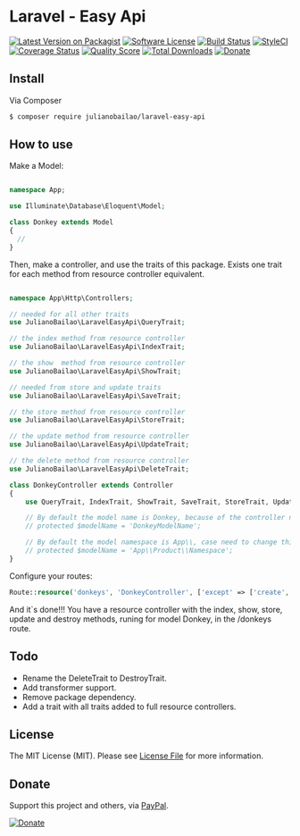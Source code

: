 # Laravel - Easy Api

[![Latest Version on Packagist][ico-version]][link-packagist]
[![Software License][ico-license]](LICENSE.md)
[![Build Status][ico-travis]][link-travis]
[![StyleCI][ico-styleci]][link-styleci]
[![Coverage Status][ico-scrutinizer]][link-scrutinizer]
[![Quality Score][ico-code-quality]][link-code-quality]
[![Total Downloads][ico-downloads]][link-downloads]
[![Donate][ico-donate]][link-donate]

[ico-version]: https://img.shields.io/packagist/v/julianobailao/laravel-easy-api.svg?style=flat-square
[ico-license]: https://img.shields.io/badge/license-MIT-brightgreen.svg?style=flat-square
[ico-travis]: https://img.shields.io/travis/julianobailao/laravel-easy-api/master.svg?style=flat-square
[ico-scrutinizer]:https://img.shields.io/scrutinizer/coverage/g/julianobailao/laravel-easy-api.svg?style=flat-square
[ico-code-quality]:https://img.shields.io/scrutinizer/g/julianobailao/laravel-easy-api.svg?style=flat-square
[ico-downloads]: https://img.shields.io/packagist/dt/julianobailao/laravel-easy-api.svg?style=flat-square
[ico-styleci]: https://styleci.io/repos/80361872/shield
[ico-donate]:https://img.shields.io/badge/Donate-PayPal-brightgreen.svg?style=flat-square

[link-packagist]: https://packagist.org/packages/julianobailao/laravel-easy-api
[link-travis]: https://travis-ci.org/julianobailao/laravel-easy-api
[link-scrutinizer]: https://scrutinizer-ci.com/g/julianobailao/laravel-easy-api/?branch=master
[link-code-quality]: https://scrutinizer-ci.com/g/julianobailao/laravel-easy-api/?branch=master
[link-downloads]: https://packagist.org/packages/julianobailao/laravel-easy-api
[link-styleci]: https://styleci.io/repos/80361872
[link-donate]: https://www.paypal.com/cgi-bin/webscr?cmd=_s-xclick&hosted_button_id=LDRJCTGY2YXYJ

## Install

Via Composer

```bash
$ composer require julianobailao/laravel-easy-api
```

## How to use

Make a Model:
``` php

namespace App;

use Illuminate\Database\Eloquent\Model;

class Donkey extends Model
{
  //
}
```

Then, make a controller, and use the traits of this package. Exists one trait for each method from resource controller equivalent.

``` php

namespace App\Http\Controllers;

// needed for all other traits
use JulianoBailao\LaravelEasyApi\QueryTrait; 

// the index method from resource controller
use JulianoBailao\LaravelEasyApi\IndexTrait;

// the show  method from resource controller
use JulianoBailao\LaravelEasyApi\ShowTrait; 

// needed from store and update traits
use JulianoBailao\LaravelEasyApi\SaveTrait;

// the store method from resource controller
use JulianoBailao\LaravelEasyApi\StoreTrait;

// the update method from resource controller
use JulianoBailao\LaravelEasyApi\UpdateTrait;

// the delete method from resource controller
use JulianoBailao\LaravelEasyApi\DeleteTrait;

class DonkeyController extends Controller
{
    use QueryTrait, IndexTrait, ShowTrait, SaveTrait, StoreTrait, UpdateTrait, DeleteTrait;

    // By default the model name is Donkey, because of the controller name, case need to change this:
    // protected $modelName = 'DonkeyModelName';

    // By default the model namespace is App\\, case need to change this:
    // protected $modelName = 'App\\Product\\Namespace';
}
```

Configure your routes:

``` php
Route::resource('donkeys', 'DonkeyController', ['except' => ['create', 'edit']]);
```
And it`s done!!! You have a resource controller with the index, show, store, update and destroy methods, runing for model Donkey, in the /donkeys route.

## Todo
  * Rename the DeleteTrait to DestroyTrait.
  * Add transformer support.
  * Remove package dependency.
  * Add a trait with all traits added to full resource controllers.

## License

The MIT License (MIT). Please see [License File](LICENSE.md) for more information.

## Donate
Support this project and others, via [PayPal](link-donate).

[![Donate][ico-donate]][link-donate]
